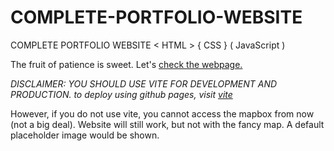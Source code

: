 # COMPLETE-PORTFOLIO-WEBSITE

COMPLETE PORTFOLIO WEBSITE &lt; HTML > { CSS } ( JavaScript )

The fruit of patience is sweet. Let's [check the webpage.](https://snazzy-granita-3157c8.netlify.app/)

_DISCLAIMER: YOU SHOULD USE VITE FOR DEVELOPMENT AND PRODUCTION. to deploy using github pages, visit [vite](https://vitejs.dev/guide/static-deploy#github-pages)_

However, if you do not use vite, you cannot access the mapbox from now (not a big deal). Website will still work, but not with the fancy map. A default placeholder image would be shown.

<!-- NO MORE FREE API KEYS 🍌 -->
